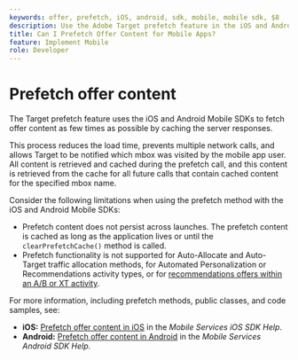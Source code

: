 ```yaml
---
keywords: offer, prefetch, iOS, android, sdk, mobile, mobile sdk, $8
description: Use the Adobe Target prefetch feature in the iOS and Android Mobile SDKs to fetch offer content as few times as possible by caching the server responses.
title: Can I Prefetch Offer Content for Mobile Apps?
feature: Implement Mobile
role: Developer
---
```

# Prefetch offer content

The Target prefetch feature uses the iOS and Android Mobile SDKs to fetch offer content as few times as possible by caching the server responses.

This process reduces the load time, prevents multiple network calls, and allows Target to be notified which mbox was visited by the mobile app user. All content is retrieved and cached during the prefetch call, and this content is retrieved from the cache for all future calls that contain cached content for the specified mbox name.

Consider the following limitations when using the prefetch method with the iOS and Android Mobile SDKs:

* Prefetch content does not persist across launches. The prefetch content is cached as long as the application lives or until the `clearPrefetchCache()` method is called.
* Prefetch functionality is not supported for Auto-Allocate and Auto-Target traffic allocation methods, for Automated Personalization or Recommendations activity types, or for [recommendations offers within an A/B or XT activity](https://experienceleague.adobe.com/docs/target/using/recommendations/recommendations-as-an-offer.html).

For more information, including prefetch methods, public classes, and code samples, see:

* **iOS:**  [Prefetch offer content in iOS](https://experienceleague.adobe.com/docs/mobile-services/ios/target-ios/c-mob-target-prefetch-ios.html) in the *Mobile Services iOS SDK Help*. 
* **Android:**  [Prefetch offer content in Android](https://experienceleague.adobe.com/docs/mobile-services/android/target-android/c-mob-target-prefetch-android.html) in the *Mobile Services Android SDK Help*.
